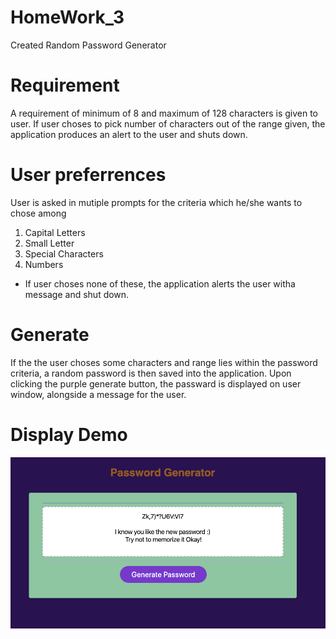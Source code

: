 # HomeWork_3
Created Random Password Generator 

# Requirement
A requirement of minimum of 8 and maximum of 128 characters is given to user. If user choses to pick number of characters out of the range given, the application produces an alert to the user and shuts down.



# User preferrences
User is asked in mutiple prompts for the criteria which he/she wants to chose among 
1) Capital Letters
2) Small Letter
3) Special Characters
4) Numbers
* If user choses none of these, the application alerts the user witha  message and shut down.

# Generate
If the the user choses some characters and range lies within the password criteria, a random password is then saved into the application. Upon clicking the purple generate button, the passward is displayed on user window, alongside a message for the user.



# Display Demo
![ ](Develop/Random-password.png)

























